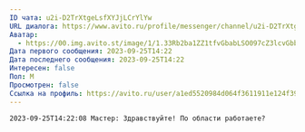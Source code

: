 ```yaml
---
ID чата: u2i-D2TrXtgeLsfXYJjLCrYlYw
URL диалога: https://www.avito.ru/profile/messenger/channel/u2i-D2TrXtgeLsfXYJjLCrYlYw
Аватар:
  - https://00.img.avito.st/image/1/1.33Rb2ba1ZZ1tfvGbabLSO097cZ3lcvGbbX5xnw.jhtzGMHLqqx8K0IrdJi5iye0z62AJ7VOAqTjMtVYSJA.jpeg
Дата первого сообщения: 2023-09-25T14:22
Дата последнего сообщения: 2023-09-25T14:22
Интересен: false
Пол: М
Просмотрен: false
Ссылка на профиль: https://avito.ru/user/a1ed5520984d064f3611911e124f39ba/profile?id=3230258510&iid=3230258510&src=messenger&page_from=from_item_messenger
---
```

```Plain
2023-09-25T14:22:08 Мастер: Здравствуйте! По области работаете?
```
